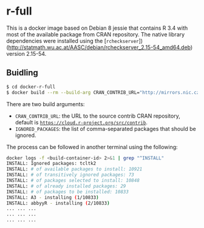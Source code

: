 # r-full

This is a docker image based on Debian 8 jessie that contains R 3.4 with most of
the available package from CRAN repository. The native library dependencies were
installed using the
[`rcheckserver`])(http://statmath.wu.ac.at/AASC/debian/rcheckserver_2.15-54_amd64.deb)
version 2.15-54.

## Buidling

```sh
$ cd docker-r-full
$ docker build --rm --build-arg CRAN_CONTRIB_URL="http://mirrors.nic.cz/R/src/contrib" --build-arg IGNORED_PACKAGES="tcltk2" -t prl-prg/r-full .
```

There are two build arguments:
- `CRAN_CONTRIB_URL`: the URL to the source contrib CRAN repository, default is [`https://cloud.r-project.org/src/contrib`](https://cloud.r-project.org/src/contrib).
- `IGNORED_PACKAGES`: the list of comma-separated packages that should be ignored.

The process can be followed in another terminal using the following:

```sh
docker logs -f <build-container-id> 2>&1 | grep "^INSTALL"
INSTALL: Ignored packages: tcltk2
INSTALL: # of available packages to install: 10921
INSTALL: # of transitively ignored packages: 73
INSTALL: # of packages selected to install: 10848
INSTALL: # of already installed packages: 29
INSTALL: # of packages to be installed: 10833
INSTALL: A3 - installing (1/10833)
INSTALL: abbyyR - installing (2/10833)
... ... ...
... ... ...
... ... ...
```
